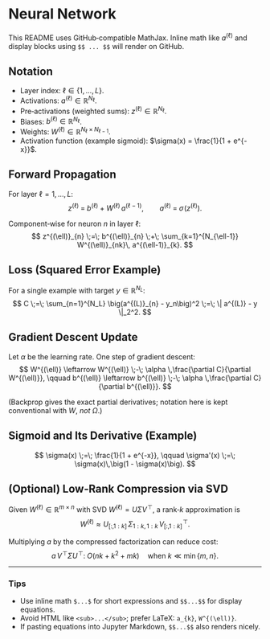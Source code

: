 # Neural Network

This README uses GitHub‑compatible MathJax. Inline math like $a^{(\ell)}$ and display blocks using `$$ ... $$` will render on GitHub.

## Notation

- Layer index: $\ell \in \{1,\dots,L\}$.
- Activations: $a^{(\ell)} \in \mathbb{R}^{N_\ell}$.
- Pre‑activations (weighted sums): $z^{(\ell)} \in \mathbb{R}^{N_\ell}$.
- Biases: $b^{(\ell)} \in \mathbb{R}^{N_\ell}$.
- Weights: $W^{(\ell)} \in \mathbb{R}^{N_\ell \times N_{\ell-1}}$.
- Activation function (example sigmoid): $\sigma(x) = \frac{1}{1 + e^{-x}}$.

## Forward Propagation

For layer $\ell = 1, \dots, L$:
$$
z^{(\ell)} \;=\; b^{(\ell)} \;+\; W^{(\ell)}\, a^{(\ell-1)},
\qquad
a^{(\ell)} \;=\; \sigma\!\big(z^{(\ell)}\big).
$$

Component‑wise for neuron $n$ in layer $\ell$:
$$
z^{(\ell)}_{n} \;=\; b^{(\ell)}_{n} \;+\; \sum_{k=1}^{N_{\ell-1}} W^{(\ell)}_{nk}\, a^{(\ell-1)}_{k}.
$$

## Loss (Squared Error Example)

For a single example with target $y \in \mathbb{R}^{N_L}$:
$$
C \;=\; \sum_{n=1}^{N_L} \big(a^{(L)}_{n} - y_n\big)^2 \;=\; \| a^{(L)} - y \|_2^2.
$$

## Gradient Descent Update

Let $\alpha$ be the learning rate. One step of gradient descent:
$$
W^{(\ell)} \leftarrow W^{(\ell)} \;-\; \alpha \,\frac{\partial C}{\partial W^{(\ell)}},
\qquad
b^{(\ell)} \leftarrow b^{(\ell)} \;-\; \alpha \,\frac{\partial C}{\partial b^{(\ell)}}.
$$

(Backprop gives the exact partial derivatives; notation here is kept conventional with $W$, *not* $\Omega$.)

## Sigmoid and Its Derivative (Example)

$$
\sigma(x) \;=\; \frac{1}{1 + e^{-x}}, 
\qquad
\sigma'(x) \;=\; \sigma(x)\,\big(1 - \sigma(x)\big).
$$

## (Optional) Low‑Rank Compression via SVD

Given $W^{(\ell)} \in \mathbb{R}^{m\times n}$ with SVD $W^{(\ell)} = U\Sigma V^{\!\top}$, a rank‑$k$ approximation is
$$
W^{(\ell)} \approx U_{[:,1:k]}\,\Sigma_{1:k,1:k}\,V_{[:,1:k]}^{\!\top}.
$$

Multiplying $a$ by the compressed factorization can reduce cost:
$$
a\,V^{\!\top}\Sigma U^{\!\top}:\; O(nk + k^2 + mk)\quad \text{when } k \ll \min\{m,n\}.
$$

---

### Tips

- Use inline math `$...$` for short expressions and `$$...$$` for display equations.
- Avoid HTML like `<sub>...</sub>`; prefer LaTeX: `a_{k}`, `W^{(\ell)}`.
- If pasting equations into Jupyter Markdown, `$$...$$` also renders nicely.
